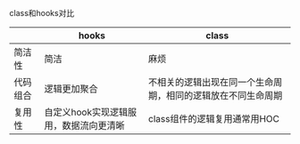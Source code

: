 class和hooks对比


|          | hooks                                  | class                                                        |
|----------|----------------------------------------|--------------------------------------------------------------|
| 简洁性   | 简洁                                   | 麻烦                                                         |
| 代码组合 | 逻辑更加聚合                           | 不相关的逻辑出现在同一个生命周期，相同的逻辑放在不同生命周期 |
| 复用性   | 自定义hook实现逻辑服用，数据流向更清晰 | class组件的逻辑复用通常用HOC                                 |
